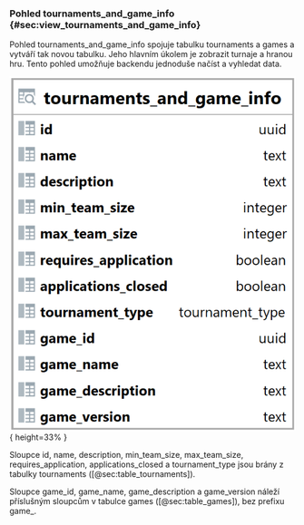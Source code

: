 
### Pohled tournaments_and_game_info {#sec:view_tournaments_and_game_info}

Pohled tournaments_and_game_info spojuje tabulku tournaments a games a vytváří tak novou tabulku.
Jeho hlavním úkolem je zobrazit turnaje a hranou hru.
Tento pohled umožňuje backendu jednoduše načíst a vyhledat data.

![Pohled tournaments_and_game_info](../../../../pictures/databaze/views/tournaments_and_game_info.png){ height=33% }

Sloupce id, name, description, min_team_size, max_team_size, requires_application, applications_closed a tournament_type jsou brány z tabulky tournaments ([@sec:table_tournaments]).

Sloupce game_id, game_name, game_description a game_version náleží příslušným sloupcům v tabulce games ([@sec:table_games]), bez prefixu game_.

